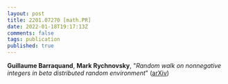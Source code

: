 ```yaml
---
layout: post
title: 2201.07270 [math.PR]
date: 2022-01-18T19:17:13Z
comments: false
tags: publication
published: true
---
```


<b>Guillaume Barraquand</b>, <b>Mark Rychnovsky</b>, "<i>Random walk on nonnegative integers in beta distributed random  environment</i>" ([arXiv](http://arxiv.org/abs/2201.07270v2))
